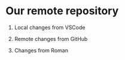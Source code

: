 # Our remote repository

1. Local changes from VSCode

2. Remote changes from GitHub

3. Changes from Roman
